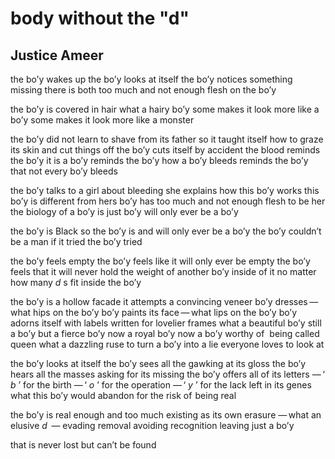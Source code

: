 # body without the "d"
## Justice Ameer
the bo’y wakes up
the bo’y looks at itself
the bo’y notices something missing
there is both too much and not enough flesh on the bo’y

the bo’y is covered in hair
what a hairy bo’y
some makes it look more like a bo’y
some makes it look more like a monster

the bo’y did not learn to shave from its father
so it taught itself how to graze its skin and cut things off
the bo’y cuts itself by accident
the blood reminds the bo’y it is a bo’y
reminds the bo’y how a bo’y bleeds
reminds the bo’y that not every bo’y bleeds

the bo’y talks to a girl about bleeding
she explains how this bo’y works
this bo’y is different from hers
bo’y has too much and not enough flesh to be her
the biology of a bo’y is just
bo’y will only ever be a bo’y

the bo’y is Black
so the bo’y is and will only ever be a bo’y
the bo’y couldn’t be a man if it tried
the bo’y tried

the bo’y feels empty
the bo’y feels like it will only ever be empty
the bo’y feels that it will never hold the weight of another bo’y inside of it
no matter how many _d_ s fit inside the bo’y

the bo’y is a hollow facade
it attempts a convincing veneer
bo’y dresses — what hips on the bo’y
bo’y paints its face — what lips on the bo’y
bo’y adorns itself with labels written for lovelier frames
what a beautiful bo’y
still a bo’y
but a fierce bo’y now
a royal bo’y now
a bo’y worthy of  being called queen
what a dazzling ruse
to turn a bo’y into a lie everyone loves to look at

the bo’y looks at itself
the bo’y sees all the gawking at its gloss
the bo’y hears all the masses asking for its missing
the bo’y offers all of its letters
— ‘ _b_ ’ for the birth
— ‘ _o_ ’ for the operation
— ‘ _y_ ’ for the lack left in its genes
what this bo’y would abandon
for the risk of  being real

the bo’y is real
enough and too much
existing as its own erasure
— what an elusive _d_  —
evading removal
avoiding recognition
leaving just a bo’y

that is never lost
but can’t be found